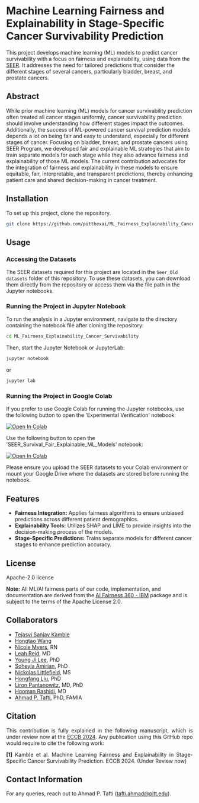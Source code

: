 # Machine Learning Fairness and Explainability in Stage-Specific Cancer Survivability Prediction

This project develops machine learning (ML) models to predict cancer survivability with a focus on fairness and explainability, using data from the <a href="https://seer.cancer.gov/data/" target="_blank">SEER</a>. It addresses the need for tailored predictions that consider the different stages of several cancers, particularly bladder, breast, and prostate cancers.

## Abstract

While prior machine learning (ML) models for cancer survivability prediction often treated all cancer stages uniformly, cancer survivability prediction should involve understanding how different stages impact the outcomes. Additionally, the success of ML-powered cancer survival prediction models depends a lot on being fair and easy to understand, especially for different stages of cancer. Focusing on bladder, breast, and prostate cancers using SEER Program, we developed  fair and explainable ML strategies that aim to train separate models for each stage while they also advance fairness and explainability of those ML models. The current contribution advocates for the integration of fairness and explainability in these models to ensure equitable, fair, interpretable, and transparent predictions, thereby enhancing patient care and shared decision-making in cancer treatment.



## Installation

To set up this project, clone the repository.

```bash
git clone https://github.com/pitthexai/ML_Fairness_Explainability_Cancer_Survivability.git
```

## Usage

### Accessing the Datasets

The SEER datasets required for this project are located in the `Seer_Old datasets` folder of this repository. To use these datasets, you can download them directly from the repository or access them via the file path in the Jupyter notebooks.

### Running the Project in Jupyter Notebook

To run the analysis in a Jupyter environment, navigate to the directory containing the notebook file after cloning the repository:

```bash
cd ML_Fairness_Explainability_Cancer_Survivability
```

Then, start the Jupyter Notebook or JupyterLab:

```bash
jupyter notebook
```
or
```bash
jupyter lab
```

### Running the Project in Google Colab

If you prefer to use Google Colab for running the Jupyter notebooks, use the following button to open the 'Experimental Verification' notebook:

<a target="_blank" href="https://colab.research.google.com/github/pitthexai/ML_Fairness_Explainability_Cancer_Survivability/blob/main/Experimental%20Verification.ipynb">
  <img src="https://colab.research.google.com/assets/colab-badge.svg" alt="Open In Colab"/>
</a>

Use the following button to open the 'SEER_Survival_Fair_Explainable_ML_Models' notebook:

<a target="_blank" href="https://colab.research.google.com/github/pitthexai/ML_Fairness_Explainability_Cancer_Survivability/blob/main/SEER_Survival_Fair_Explainable_ML_Models.ipynb">
  <img src="https://colab.research.google.com/assets/colab-badge.svg" alt="Open In Colab"/>
</a>

Please ensure you upload the SEER datasets to your Colab environment or mount your Google Drive where the datasets are stored before running the notebook.


## Features
+ <strong>Fairness Integration:</strong> Applies fairness algorithms to ensure unbiased predictions across different patient demographics. <br>
+ <strong>Explainability Tools:</strong> Utilizes SHAP and LIME to provide insights into the decision-making process of the models. <br>
+ <strong>Stage-Specific Predictions:</strong> Trains separate models for different cancer stages to enhance prediction accuracy.


## License
Apache-2.0 license
<p><strong>Note:</strong> All ML/AI fairness parts of our code, implementation, and documentation are derived from the <a href="https://aif360.res.ibm.com/" target="_blank">AI Fairness 360 - IBM</a> package and is subject to the terms of the Apache License 2.0.</p>

## Collaborators
+ <a href="" target="_blank">Tejasvi Sanjay Kamble</a>
+ <a href="" target="_blank">Hongtao Wang</a>
+ <a href="" target="_blank">Nicole Myers</a>, RN
+ <a href="" target="_blank">Leah Reid</a>, MD
+ <a href="https://www.nursing.pitt.edu/person/young-ji-lee" target="_blank">Young Ji Lee</a>, PhD
+ <a href="https://amiielab.github.io" target="_blank">Soheyla Amirian</a>, PhD
+ <a href="https://littlefieldnick.github.io/" target="_blank">Nickolas Littlefield</a>, MS
+ <a href="https://sbmi.uth.edu/faculty-and-staff/hongfang-liu.htm" target="_blank">Hongfang Liu</a>, PhD
+ <a href="https://pitthexai.github.io/people.html" target="_blank">Liron Pantanowitz</a>, MD, PhD
+ <a href="https://www.pitt.edu/pittwire/accolades-honors/hooman-rashidi-becomes-associate-dean-ai-medicine" target="_blank">Hooman Rashidi</a>, MD
+ <a href="https://pitthexai.github.io" target="_blank">Ahmad P. Tafti</a>, PhD, FAMIA

## Citation
<p align="justify">This contribution is fully explained in the following manuscript, which is under review now at the <a href="https://eccb2024.fi/" target="_blank">ECCB 2024</a>. Any publication using this GitHub repo would require to cite the following work:
<p align="justify">
<strong>[1]</strong> Kamble et al. Machine Learning Fairness and Explainability in Stage-Specific Cancer Survivability Prediction. ECCB 2024. (Under Review now)</p>

## Contact Information
For any queries, reach out to Ahmad P. Tafti (tafti.ahmad@pitt.edu).
